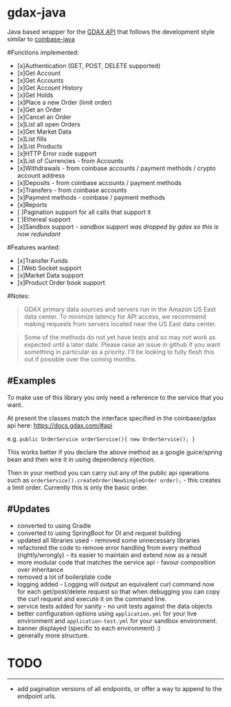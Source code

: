 # gdax-java
Java based wrapper for the [GDAX API](https://docs.gdax.com/#introduction) that follows the development style similar to [coinbase-java](https://github.com/coinbase/coinbase-java)

#Functions implemented:
- [x]Authentication (GET, POST, DELETE supported)
- [x]Get Account
- [x]Get Accounts
- [x]Get Account History
- [x]Get Holds
- [x]Place a new Order (limit order)
- [x]Get an Order
- [x]Cancel an Order
- [x]List all open Orders
- [x]Get Market Data
- [x]List fills
- [x]List Products
- [x]HTTP Error code support
- [x]List of Currencies - from Accounts
- [x]Withdrawals - from coinbase accounts / payment methods / crypto account address
- [x]Deposits - from coinbase accounts / payment methods
- [x]Transfers - from coinbase accounts
- [x]Payment methods - coinbase / payment methods
- [x]Reports
- [ ]Pagination support for all calls that support it
- [ ]Ethereal support
- [x]Sandbox support - *sandbox support was dropped by gdax so this is now redundant*
    
#Features wanted:
- [x]Transfer Funds
- [ ]Web Socket support
- [x]Market Data support
- [x]Product Order book support

#Notes:
>GDAX primary data sources and servers run in the Amazon US East data center. To minimize latency for API access, we recommend making requests from servers located near the US East data center.

>Some of the methods do not yet have tests and so may not work as expected until a later date. Please raise an issue in github if you want something in particular as a priority. I'll be looking to fully flesh this out if possible over the coming months.

#Examples
--------
To make use of this library you only need a reference to the service that you want.

At present the classes match the interface specified in the coinbase/gdax api here: https://docs.gdax.com/#api

e.g. 
`public OrderService orderService(){
    new OrderService();
}`

This works better if you declare the above method as a google guice/spring bean and then wire it in using dependency injection.

Then in your method you can carry out any of the public api operations such as `orderService().createOrder(NewSingleOrder order);` - this creates a limit order. Currently this is only the basic order.

#Updates
--------
- converted to using Gradle
- converted to using SpringBoot for DI and request building
- updated all libraries used - removed some unnecessary libraries
- refactored the code to remove error handling from every method (rightly/wrongly) - its easier to maintain and extend now as a result
- more modular code that matches the service api - favour composition over inheritance
- removed a lot of boilerplate code
- logging added - Logging will output an equivalent curl command now for each get/post/delete request so that when debugging you can copy the curl request and execute it on the command line.
- service tests added for sanity - no unit tests against the data objects
- better configuration options using `application.yml` for your live environment and `application-test.yml` for your sandbox environment.
- banner displayed (specific to each environment) :)
- generally more structure.

# TODO
-------
- add pagination versions of all endpoints, or offer a way to append to the endpoint urls.

